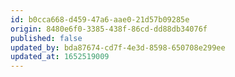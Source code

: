 ```yaml
---
id: b0cca668-d459-47a6-aae0-21d57b09285e
origin: 8480e6f0-3385-438f-86cd-dd88db34076f
published: false
updated_by: bda87674-cd7f-4e3d-8598-650708e299ee
updated_at: 1652519009
---
```

